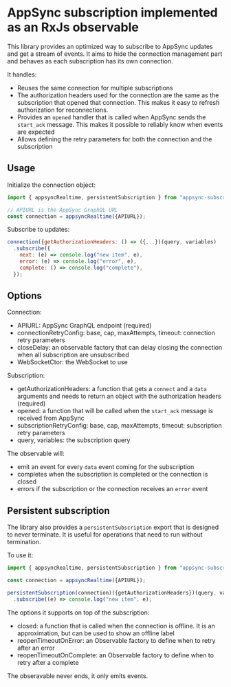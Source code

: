 # AppSync subscription implemented as an RxJs observable

This library provides an optimized way to subscribe to AppSync updates and get a stream of events. It aims to hide the connection management part and behaves as each subscription has its own connection.

It handles:

* Reuses the same connection for multiple subscriptions
* The authorization headers used for the connection are the same as the subscription that opened that connection. This makes it easy to refresh authorization for reconnections.
* Provides an ```opened``` handler that is called when AppSync sends the ```start_ack``` message. This makes it possible to reliably know when events are expected
* Allows defining the retry parameters for both the connection and the subscription

## Usage

Initialize the connection object:

```js
import { appsyncRealtime, persistentSubscription } from "appsync-subscription-observable";

// APIURL is the AppSync GraphQL URL
const connection = appsyncRealtime({APIURL});
```

Subscribe to updates:

```js
connection({getAuthorizationHeaders: () => ({...})(query, variables)
  .subscribe({
    next: (e) => console.log("new item", e),
    error: (e) => console.log("error", e),
    complete: () => console.log("complete"),
  });
```

## Options

Connection:

* APIURL: AppSync GraphQL endpoint (required)
* connectionRetryConfig: base, cap, maxAttempts, timeout: connection retry parameters
* closeDelay: an observable factory that can delay closing the connection when all subscription are unsubscribed
* WebSocketCtor: the WebSocket to use

Subscription:

* getAuthorizationHeaders: a function that gets a ```connect``` and a ```data``` arguments and needs to return an object with the authorization headers (required)
* opened: a function that will be called when the ```start_ack``` message is received from AppSync
* subscriptionRetryConfig: base, cap, maxAttempts, timeout: subscription retry parameters
* query, variables: the subscription query

The observable will:

* emit an event for every ```data``` event coming for the subscription
* completes when the subscription is completed or the connection is closed
* errors if the subscription or the connection receives an ```error``` event

## Persistent subscription

The library also provides a ```persistentSubscription``` export that is designed to never terminate. It is useful for operations that need to run without termination.

To use it:

```js
import { appsyncRealtime, persistentSubscription } from "appsync-subscription-observable";

const connection = appsyncRealtime({APIURL});

persistentSubscription(connection)({getAuthorizationHeaders})(query, variables)
  .subscribe((e) => console.log("new item", e);
```

The options it supports on top of the subscription:

* closed: a function that is called when the connection is offline. It is an approximation, but can be used to show an offline label
* reopenTimeoutOnError: an Observable factory to define when to retry after an error
* reopenTimeoutOnComplete: an Observable factory to define when to retry after a complete

The obseravable never ends, it only emits events.
